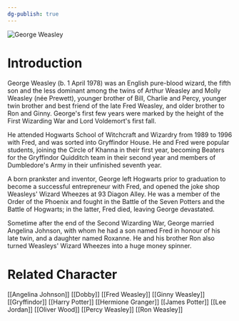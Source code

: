 ```yaml
---
dg-publish: true
---
```

![George Weasley](http://rxbg5ysja.bkt.gdipper.com/George_Weasley.png)
# Introduction
George Weasley (b. 1 April 1978) was an English pure-blood wizard, the fifth son and the less dominant among the twins of Arthur Weasley and Molly Weasley (née Prewett), younger brother of Bill, Charlie and Percy, younger twin brother and best friend of the late Fred Weasley, and older brother to Ron and Ginny. George's first few years were marked by the height of the First Wizarding War and Lord Voldemort's first fall.

He attended Hogwarts School of Witchcraft and Wizardry from 1989 to 1996 with Fred, and was sorted into Gryffindor House. He and Fred were popular students, joining the Circle of Khanna in their first year, becoming Beaters for the Gryffindor Quidditch team in their second year and members of Dumbledore's Army in their unfinished seventh year. 

A born prankster and inventor, George left Hogwarts prior to graduation to become a successful entrepreneur with Fred, and opened the joke shop Weasleys' Wizard Wheezes at 93 Diagon Alley. He was a member of the Order of the Phoenix and fought in the Battle of the Seven Potters and the Battle of Hogwarts; in the latter, Fred died, leaving George devastated.

Sometime after the end of the Second Wizarding War, George married Angelina Johnson, with whom he had a son named Fred in honour of his late twin, and a daughter named Roxanne. He and his brother Ron also turned Weasleys' Wizard Wheezes into a huge money spinner.

# Related Character
[[Angelina Johnson]]
[[Dobby]]
[[Fred Weasley]]
[[Ginny Weasley]]
[[Gryffindor]]
[[Harry Potter]]
[[Hermione Granger]]
[[James Potter]]
[[Lee Jordan]]
[[Oliver Wood]]
[[Percy Weasley]]
[[Ron Weasley]]
